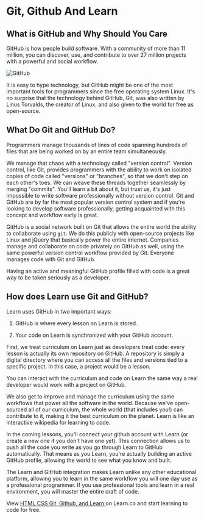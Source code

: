 # Git, Github And Learn

## What is GitHub and Why Should You Care

GitHub is how people build software. With a community of more than 11 million, you can discover, use, and contribute to over 27 million projects with a powerful and social workflow.

![GitHub](https://dl.dropboxusercontent.com/s/y2zk87zccskibyq/2015-09-30%20at%2010.50%20PM.png)

It is easy to hype technology, but GitHub might be one of the most important tools for programmers since the free operating system Linux. It's no surprise that the technology behind GitHub, Git, was also written by Linus Torvalds, the creator of Linux, and also given to the world for free as open-source.

## What Do Git and GitHub Do?

Programmers manage thousands of lines of code spanning hundreds of files that are being worked on by an entire team simultaneously.

We manage that chaos with a technology called "version control". Version control, like Git, provides programmers with the ability to work on isolated copies of code called "versions" or "branches", so that we don't step on each other's toes. We can weave these threads together seamlessly by merging "commits". You'll learn a bit about it, but trust us, it's just impossible to write software professionally without version control. Git and GitHub are by far the most popular version control system and if you're looking to develop software professionally, getting acquainted with this concept and workflow early is great.

GitHub is a social network built on Git that allows the entire world the ability to collaborate using `git`. We do this publicly with open-source projects like Linux and jQuery that basically power the entire internet. Companies manage and collaborate on code privately on GitHub as well, using the same powerful version control workflow provided by Git. Everyone manages code with Git and GitHub.

Having an active and meaningful GitHub profile filled with code is a great way to be taken seriously as a developer.

## How does Learn use Git and GitHub?

Learn uses GitHub in two important ways:

1. GitHub is where every lesson on Learn is stored.

2. Your code on Learn is synchronized with your GitHub account.

First, we treat curriculum on Learn just as developers treat code: every lesson is actually its own repository on GitHub. A repository is simply a digital directory where you can access all the files and versions tied to a specific project. In this case, a project would be a lesson.

You can interact with the curriculum and code on Learn the same way a real developer would work with a project on GitHub.

We also get to improve and manage the curriculum using the same workflows that power all the software in the world. Because we've open-sourced all of our curriculum, the whole world (that includes you!) can contribute to it, making it the best curriculum on the planet. Learn is like an interactive wikipedia for learning to code.

In the coming lessons, you'll connect your github account with Learn (or create a new one if you don't have one yet). This connection allows us to push all the code you write as you go through Learn to GitHub automatically. That means as you Learn, you're actually building an active GitHub profile, allowing the world to see what you know and built.

The Learn and GitHub integration makes Learn unlike any other educational platform, allowing you to learn in the same workflow you will one day use as a professional programmer. If you use professional tools and learn in a real environment, you will master the entire craft of code.


<p class='util--hide'>View <a href='https://learn.co/lessons/html-css-git-github-and-learn'>HTML CSS Git, Github, and Learn </a> on Learn.co and start learning to code for free.</p>
